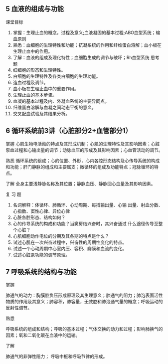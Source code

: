 ## 5 血液的组成与功能
课堂目标
1. 掌握：生理止血的概念，过程及意义;血液凝固的基本过程;ABO血型系统；输血原则
2. 熟悉：血细胞的生理特性和功能；抗凝系统的作用和纤维蛋白溶解；血小板在生理止血中的作用。
3. 了解：血液的组成及理化特性；血细胞生成的调节与破坏；Rh血型系统
思考题
1. 红细胞的形态和生理特性。
2. 白细胞的生理特性及各类白细胞的生理功能。
3. 造血过程及调节。
4. 血小板在生理止血中的重要作用。
5. 生理止血的基本步骤。
6. 血凝的基本过程及内、外凝血系统的主要异同点。
7. 纤维蛋白溶解与血凝之间动态平衡的意义。
8. 交叉配血试验及其结果分析。

## 6 循环系统前3讲（心脏部分2+血管部分1）
掌握
心肌生物电活动的特点及其形成机制；心肌的生理特性及其影响因素；心脏泵血过程和心输出量的调节；动脉血压的形成及其影响因素；心血管活动的调节。

熟悉
循环系统的组成；心的位置、外形，心内各腔形态结构及心传导系统的构成和功能；肝门静脉的组成和主要属支；微循环的组成及功能特点；冠脉循环的特点。

了解
全身主要浅静脉名称及其位置；静脉血压、静脉回心血量及其影响因素。

复 习 题
1. 名词解释：体循环、肺循环、心动周期、每搏输出量、心输
出量、射血分数、心指数、窦性心律、异位心律
2. 心脏各腔形态、结构如何？
3. 心的传导系统的构成和功能？当窦房结兴奋时，其兴奋通过
什么途径传导至整个心脏？
4. 心肌细胞动作电位的分期及其各期的特点是什么？
6. 试述心肌在一次兴奋过程中，兴奋性的周期性变化的特点。
7. 试述一个心动周期中心室内压、容积、瓣膜和血流的变化。
8. 试述心脏泵功能的调节原理。

## 7 呼吸系统的结构与功能
掌握

肺通气的动力：胸膜腔负压形成原理及其生理意义；肺通气的阻力；肺泡表面活性物质的作用及其意义；肺容积，肺容量，无效腔和肺泡通气量的概念；呼吸运动的反射性调节。

熟悉

呼吸系统的组成和结构；呼吸的基本过程；气体交换的动力和过程；影响肺换气的因素；氧和二氧化碳在血液中的运输。

了解

肺通气的非弹性阻力；
呼吸中枢和呼吸节律的形成。